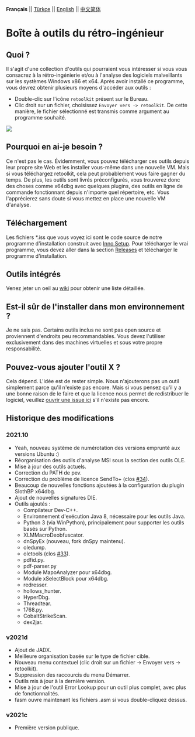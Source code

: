 __Français__ || [Türkçe](./README_tr_TR.md) || [English](./README.md) || [中文简体](./README_zh_CN.md)

# Boîte à outils du rétro-ingénieur

## Quoi ?

Il s'agit d'une collection d'outils qui pourraient vous intéresser si vous vous consacrez à la rétro-ingénierie et/ou à l'analyse des logiciels malveillants sur les systèmes Windows x86 et x64. Après avoir installé ce programme, vous devrez obtenir plusieurs moyens d'accéder aux outils :

* Double-clic sur l'icône `retoolkit` présent sur le Bureau.
* Clic droit sur un fichier, choisissez `Envoyer vers -> retoolkit`. De cette manière, le fichier sélectionné est transmis comme argument au programme souhaité.

![](assets/retoolkit.gif)

## Pourquoi en ai-je besoin ?

Ce n'est pas le cas. Évidemment, vous pouvez télécharger ces outils depuis leur propre site Web et les installer vous-même dans une nouvelle VM. Mais si vous téléchargez retoolkit, cela peut probablement vous faire gagner du temps. De plus, les outils sont livrés préconfigurés, vous trouverez donc des choses comme x64dbg avec quelques plugins, des outils en ligne de commande fonctionnant depuis n'importe quel répertoire, etc. Vous l'apprécierez sans doute si vous mettez en place une nouvelle VM d'analyse.

## Téléchargement

Les fichiers *.iss que vous voyez ici sont le code source de notre programme d'installation construit avec [Inno Setup](https://jrsoftware.org/isinfo.php). Pour télécharger le vrai programme, vous devez aller dans la section [Releases](https://github.com/mentebinaria/retoolkit/releases) et télécharger le programme d'installation.

## Outils intégrés

Venez jeter un oeil au [wiki](https://github.com/mentebinaria/retoolkit/wiki) pour obtenir une liste détaillée.

## Est-il sûr de l'installer dans mon environnement ?

Je ne sais pas. Certains outils inclus ne sont pas open source et proviennent d'endroits peu recommandables. Vous devez l'utiliser exclusivement dans des machines virtuelles et sous votre propre responsabilité.

## Pouvez-vous ajouter l'outil X ?

Cela dépend. L'idée est de rester simple. Nous n'ajouterons pas un outil simplement parce qu'il n'existe pas encore. Mais si vous pensez qu'il y a une bonne raison de le faire et que la licence nous permet de redistribuer le logiciel, veuillez [ouvrir une issue ici](https://github.com/mentebinaria/retoolkit/issues?q=label%3Atool-request+) s'il n'existe pas encore.

## Historique des modifications

### 2021.10

* Yeah, nouveau système de numérotation des versions emprunté aux versions Ubuntu :)
* Réorganisation des outils d'analyse MSI sous la section des outils OLE.
* Mise à jour des outils actuels.
* Correction du PATH de pev.
* Correction du problème de licence SendTo+ (clos [#34](https://github.com/mentebinaria/retoolkit/issues/34)).
* Beaucoup de nouvelles fonctions ajoutées à la configuration du plugin SlothBP x64dbg.
* Ajout de nouvelles signatures DIE.
* Outils ajoutés :
    * Compilateur Dev-C++.
    * Environnement d'exécution Java 8, nécessaire pour les outils Java.
    * Python 3 (via WinPython), principalement pour supporter les outils basés sur Python.
    * XLMMacroDeobfuscator.
    * dnSpyEx (nouveau, fork dnSpy maintenu).  
    * oledump.
    * oletools (clos [#33](https://github.com/mentebinaria/retoolkit/issues/33)).
    * pdfid.py.
    * pdf-parser.py
    * Module MapoAnalyzer pour x64dbg.
    * Module xSelectBlock pour x64dbg.
    * redresser.
    * hollows_hunter.
    * HyperDbg.
    * Threadtear.
    * 1768.py.
    * CobaltStrikeScan.
    * dex2jar.

### v2021d

* Ajout de JADX.
* Meilleure organisation basée sur le type de fichier cible.
* Nouveau menu contextuel (clic droit sur un fichier -> Envoyer vers -> retoolkit).
* Suppression des raccourcis du menu Démarrer.
* Outils mis à jour à la dernière version.
* Mise à jour de l'outil Error Lookup pour un outil plus complet, avec plus de fonctionnalités.
* fasm ouvre maintenant les fichiers .asm si vous double-cliquez dessus.

### v2021c
* Première version publique.
